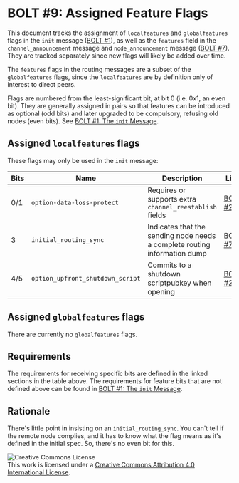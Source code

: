 # BOLT #9: Assigned Feature Flags

This document tracks the assignment of `localfeatures` and `globalfeatures` flags in the `init` message ([BOLT #1](01-messaging.md)), as well as the `features` field in the `channel_announcement` message and `node_announcement` message ([BOLT #7](07-routing-gossip.md)).
They are tracked separately since new flags will likely be added over time.

The `features` flags in the routing messages are a subset of the `globalfeatures` flags, since the `localfeatures` are by definition only of interest to direct peers.

Flags are numbered from the least-significant bit, at bit 0 (i.e. 0x1,
an even bit). They are generally assigned in pairs so that features
can be introduced as optional (odd bits) and later upgraded to be compulsory, refusing
old nodes (even bits). See [BOLT #1: The `init` Message](01-messaging.md#the-init-message).

## Assigned `localfeatures` flags

These flags may only be used in the `init` message:

| Bits | Name             |Description                                     | Link                                                                |
|------|------------------|------------------------------------------------|---------------------------------------------------------------------|
| 0/1  | `option-data-loss-protect` | Requires or supports extra `channel_reestablish` fields | [BOLT #2](02-peer-protocol.md#message-retransmission) |
| 3  | `initial_routing_sync` | Indicates that the sending node needs a complete routing information dump | [BOLT #7](07-routing-gossip.md#initial-sync) |
| 4/5  | `option_upfront_shutdown_script` | Commits to a shutdown scriptpubkey when opening | [BOLT #2](02-peer-protocol.md#the-open_channel-message) |

## Assigned `globalfeatures` flags

There are currently no `globalfeatures` flags.

## Requirements

The requirements for receiving specific bits are defined in the linked sections in the table above.
The requirements for feature bits that are not defined
above can be found in [BOLT #1: The `init` Message](01-messaging.md#the-init-message).

## Rationale

There's little point in insisting on an `initial_routing_sync`. You can't
tell if the remote node complies, and it has to know what the flag means as
it's defined in the initial spec. So, there's no even bit for this.

![Creative Commons License](https://i.creativecommons.org/l/by/4.0/88x31.png "License CC-BY")
<br>
This work is licensed under a [Creative Commons Attribution 4.0 International License](http://creativecommons.org/licenses/by/4.0/).
